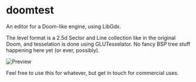 # doomtest
An editor for a Doom-like engine, using LibGdx.

The level format is a 2.5d Sector and Line collection like in the original Doom, and tesselation is done using GLUTesselator. No fancy BSP tree stuff happening here yet (or ever, possibly).

![Preview](http://i.imgur.com/lVKf23l.png)

Feel free to use this for whatever, but get in touch for commercial uses.
